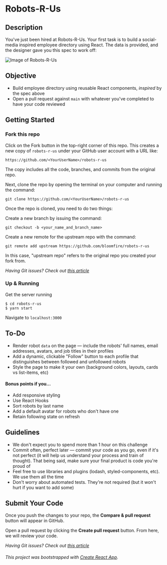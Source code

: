 # Robots-R-Us

## Description

You've just been hired at Robots-R-Us. Your first task is to build a social-media inspired employee directory using React. The data is provided, and the designer gave you this spec to work off:

![Image of Robots-R-Us](https://i.imgur.com/kcDj5a5.png)

## Objective

* Build employee directory using reusable React components, _inspired_ by the spec above
* Open a pull request against `main` with whatever you've completed to have your code reviewed

## Getting Started

### Fork this repo

Click on the Fork button in the top-right corner of this repo. This creates a new copy of `robots-r-us` under your GitHub user account with a URL like:
```
https://github.com/<YourUserName>/robots-r-us
```
The copy includes all the code, branches, and commits from the original repo.

Next, clone the repo by opening the terminal on your computer and running the command:

```
git clone https://github.com/<YourUserName>/robots-r-us
```
Once the repo is cloned, you need to do two things:

Create a new branch by issuing the command:
```
git checkout -b <your_name_and_branch_name>
```

Create a new remote for the upstream repo with the command:
```
git remote add upstream https://github.com/bloomfire/robots-r-us
```
In this case, "upstream repo" refers to the original repo you created your fork from.

_Having Git issues? Check out [this article](https://opensource.com/article/19/7/create-pull-request-github)_

### Up & Running

Get the server running

```
$ cd robots-r-us
$ yarn start
```

Navigate to `localhost:3000`

## To-Do
* Render robot `data` on the page — include the robots' full names, email addresses, avatars, and job titles in their profiles
* Add a dynamic, clickable "Follow" button to each profile that distinguishes between followed and unfollowed robots
* Style the page to make it your own (background colors, layouts, cards vs list-items, etc)

#### Bonus points if you...
* Add responsive styling
* Use React Hooks
* Sort robots by last name
* Add a default avatar for robots who don't have one
* Retain following state on refresh

## Guidelines
* We don't expect you to spend more than 1 hour on this challenge
* Commit often, perfect later — commit your code as you go, even if it's not perfect (it will help us understand your process and train of thought). That being said, make sure your final product is code you're proud of
* Feel free to use libraries and plugins (lodash, styled-components, etc). We use them all the time
* Don't worry about automated tests. They're not required (but it won't hurt if you want to add some)

## Submit Your Code

Once you push the changes to your repo, the **Compare & pull request** button will appear in GitHub.

Open a pull request by clicking the **Create pull request** button. From here, we will review your code. 

_Having Git issues? Check out [this article](https://opensource.com/article/19/7/create-pull-request-github)_

###### This project was bootstrapped with [Create React App](https://github.com/facebook/create-react-app).
